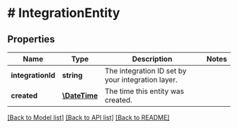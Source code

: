 # # IntegrationEntity

## Properties

Name | Type | Description | Notes
------------ | ------------- | ------------- | -------------
**integrationId** | **string** | The integration ID set by your integration layer. | 
**created** | [**\DateTime**](\DateTime.md) | The time this entity was created. | 

[[Back to Model list]](../../README.md#documentation-for-models) [[Back to API list]](../../README.md#documentation-for-api-endpoints) [[Back to README]](../../README.md)


